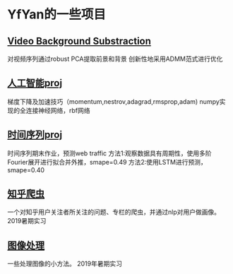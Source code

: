 # YfYan的一些项目

## [Video Background Substraction](https://github.com/YfYan/Video-Background-Substraction)
对视频序列通过robust PCA提取前景和背景
创新性地采用ADMM范式进行优化

## [人工智能proj](https://github.com/YfYan/Artificial-Intelligence)
梯度下降及加速技巧（momentum,nestrov,adagrad,rmsprop,adam)
numpy实现的全连接神经网络，rbf网络

## [时间序列proj](https://github.com/YfYan/Time-series-final)
时间序列期末作业，预测web traffic
方法1:观察数据具有周期性，使用多阶Fourier展开进行拟合并外推，smape=0.49
方法2:使用LSTM进行预测，smape=0.40

## [知乎爬虫](https://yfyan.github.io/zhihu_crawl/)
一个对知乎用户关注者所关注的问题、专栏的爬虫，并通过nlp对用户做画像。2019暑期实习


## [图像处理](https://yfyan.github.io/picture_processing/)

一些处理图像的小方法。 2019年暑期实习










